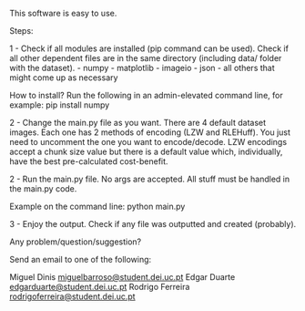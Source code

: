 This software is easy to use.

Steps:

1 - Check if all modules are installed (pip command can be used). Check if all other dependent files are in the same directory (including data/ folder with the dataset).
    - numpy
    - matplotlib
    - imageio
    - json 
    - all others that might come up as necessary

How to install? Run the following in an admin-elevated command line, for example: pip install numpy 

2 - Change the main.py file as you want.
    There are 4 default dataset images. Each one has 2 methods of encoding (LZW and RLEHuff).
    You just need to uncomment the one you want to encode/decode.
    LZW encodings accept a chunk size value but there is a default value which, individually, have the best pre-calculated cost-benefit.

2 - Run the main.py file. No args are accepted. All stuff must be handled in the main.py code.

Example on the command line: python main.py

3 - Enjoy the output. Check if any file was outputted and created (probably).


Any problem/question/suggestion?

Send an email to one of the following:

Miguel Dinis <miguelbarroso@student.dei.uc.pt>
Edgar Duarte <edgarduarte@student.dei.uc.pt>
Rodrigo Ferreira <rodrigoferreira@student.dei.uc.pt>
